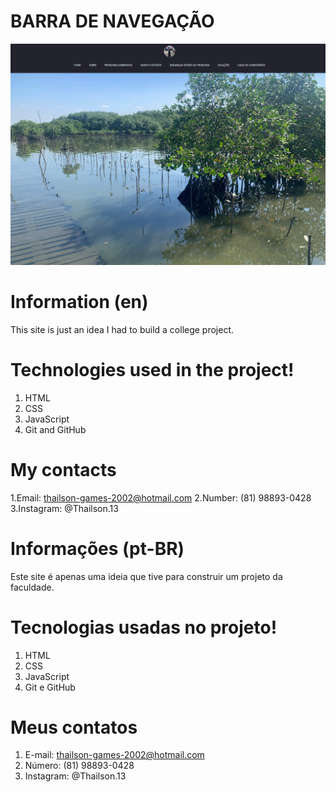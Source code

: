 # BARRA DE NAVEGAÇÃO

![preview](./.github/preview.png)

# Information (en)

This site is just an idea I had to build a college project.

# Technologies used in the project!

1. HTML
2. CSS
3. JavaScript
4. Git and GitHub

# My contacts

1.Email: thailson-games-2002@hotmail.com
2.Number: (81) 98893-0428 
3.Instagram: @Thailson.13

# Informações (pt-BR)
Este site é apenas uma ideia que tive para construir um projeto da faculdade.

# Tecnologias usadas no projeto!

1. HTML
2. CSS
3. JavaScript
4. Git e GitHub

# Meus contatos
1. E-mail: thailson-games-2002@hotmail.com
2. Número: (81) 98893-0428
3. Instagram: @Thailson.13